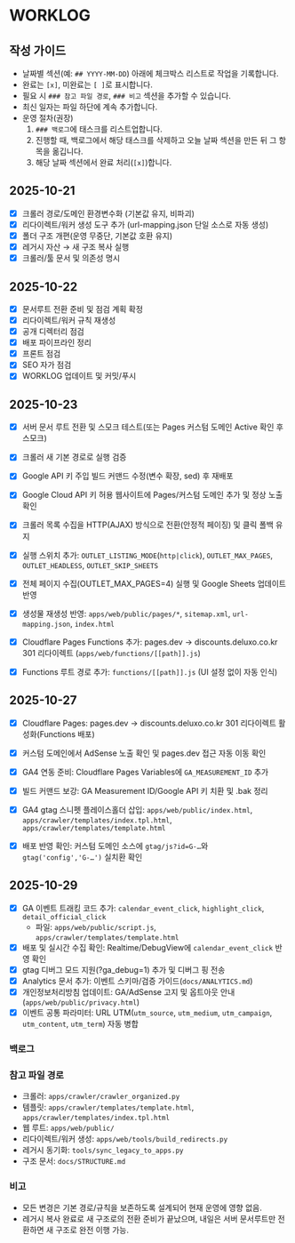# WORKLOG

## 작성 가이드
- 날짜별 섹션(예: `## YYYY-MM-DD`) 아래에 체크박스 리스트로 작업을 기록합니다.
- 완료는 `[x]`, 미완료는 `[ ]`로 표시합니다.
- 필요 시 `### 참고 파일 경로`, `### 비고` 섹션을 추가할 수 있습니다.
- 최신 일자는 파일 하단에 계속 추가합니다.
- 운영 절차(권장)
  1) `### 백로그`에 태스크를 리스트업합니다.
  2) 진행할 때, 백로그에서 해당 태스크를 삭제하고 오늘 날짜 섹션을 만든 뒤 그 항목을 옮깁니다.
  3) 해당 날짜 섹션에서 완료 처리(`[x]`)합니다.

## 2025-10-21
- [x] 크롤러 경로/도메인 환경변수화 (기본값 유지, 비파괴)
- [x] 리다이렉트/워커 생성 도구 추가 (url-mapping.json 단일 소스로 자동 생성)
- [x] 폴더 구조 개편(운영 무중단, 기본값 호환 유지)
- [x] 레거시 자산 → 새 구조 복사 실행
- [x] 크롤러/툴 문서 및 의존성 명시

## 2025-10-22
- [x] 문서루트 전환 준비 및 점검 계획 확정
- [x] 리다이렉트/워커 규칙 재생성
- [x] 공개 디렉터리 점검
- [x] 배포 파이프라인 정리
- [x] 프론트 점검
- [x] SEO 자가 점검
- [x] WORKLOG 업데이트 및 커밋/푸시

## 2025-10-23
- [x] 서버 문서 루트 전환 및 스모크 테스트(또는 Pages 커스텀 도메인 Active 확인 후 스모크)
- [x] 크롤러 새 기본 경로로 실행 검증
- [x] Google API 키 주입 빌드 커맨드 수정(변수 확장, sed) 후 재배포
- [x] Google Cloud API 키 허용 웹사이트에 Pages/커스텀 도메인 추가 및 정상 노출 확인

- [x] 크롤러 목록 수집을 HTTP(AJAX) 방식으로 전환(안정적 페이징) 및 클릭 폴백 유지
- [x] 실행 스위치 추가: `OUTLET_LISTING_MODE`(`http|click`), `OUTLET_MAX_PAGES`, `OUTLET_HEADLESS`, `OUTLET_SKIP_SHEETS`
- [x] 전체 페이지 수집(OUTLET_MAX_PAGES=4) 실행 및 Google Sheets 업데이트 반영
- [x] 생성물 재생성 반영: `apps/web/public/pages/*`, `sitemap.xml`, `url-mapping.json`, `index.html`
- [x] Cloudflare Pages Functions 추가: pages.dev → discounts.deluxo.co.kr 301 리다이렉트 (`apps/web/functions/[[path]].js`)
- [x] Functions 루트 경로 추가: `functions/[[path]].js` (UI 설정 없이 자동 인식)

## 2025-10-27
- [x] Cloudflare Pages: pages.dev → discounts.deluxo.co.kr 301 리다이렉트 활성화(Functions 배포)
- [x] 커스텀 도메인에서 AdSense 노출 확인 및 pages.dev 접근 자동 이동 확인
 - [x] GA4 연동 준비: Cloudflare Pages Variables에 `GA_MEASUREMENT_ID` 추가
 - [x] 빌드 커맨드 보강: GA Measurement ID/Google API 키 치환 및 .bak 정리
 - [x] GA4 gtag 스니펫 플레이스홀더 삽입: `apps/web/public/index.html`, `apps/crawler/templates/index.tpl.html`, `apps/crawler/templates/template.html`
 - [x] 배포 반영 확인: 커스텀 도메인 소스에 `gtag/js?id=G-…`와 `gtag('config','G-…')` 실치환 확인
 

## 2025-10-29
- [x] GA 이벤트 트래킹 코드 추가: `calendar_event_click`, `highlight_click`, `detail_official_click`
  - 파일: `apps/web/public/script.js`, `apps/crawler/templates/template.html`
- [x] 배포 및 실시간 수집 확인: Realtime/DebugView에 `calendar_event_click` 반영 확인
- [x] gtag 디버그 모드 지원(?ga_debug=1) 추가 및 디버그 핑 전송
- [x] Analytics 문서 추가: 이벤트 스키마/검증 가이드(`docs/ANALYTICS.md`)
- [x] 개인정보처리방침 업데이트: GA/AdSense 고지 및 옵트아웃 안내(`apps/web/public/privacy.html`)
 - [x] 이벤트 공통 파라미터: URL UTM(`utm_source`, `utm_medium`, `utm_campaign`, `utm_content`, `utm_term`) 자동 병합

### 백로그


### 참고 파일 경로
- 크롤러: `apps/crawler/crawler_organized.py`
- 템플릿: `apps/crawler/templates/template.html`, `apps/crawler/templates/index.tpl.html`
- 웹 루트: `apps/web/public/`
- 리다이렉트/워커 생성: `apps/web/tools/build_redirects.py`
- 레거시 동기화: `tools/sync_legacy_to_apps.py`
- 구조 문서: `docs/STRUCTURE.md`

### 비고
- 모든 변경은 기본 경로/규칙을 보존하도록 설계되어 현재 운영에 영향 없음.
- 레거시 복사 완료로 새 구조로의 전환 준비가 끝났으며, 내일은 서버 문서루트만 전환하면 새 구조로 완전 이행 가능.
